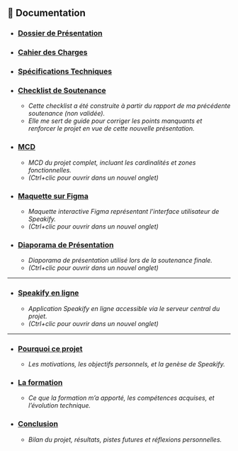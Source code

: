 ## 📄 Documentation

- ### [Dossier de Présentation](docs/today/presentation.md)

- ### [Cahier des Charges](docs/today/statement_of_work.fr.md)

- ### [Spécifications Techniques](/docs/today/technical_specification_document.fr.md)

- ### [Checklist de Soutenance](/docs/today/checklist.md)  
  - _Cette checklist a été construite à partir du rapport de ma précédente soutenance (non validée)._
  - _Elle me sert de guide pour corriger les points manquants et renforcer le projet en vue de cette nouvelle présentation._


- ### [MCD](/docs/today/MCD.pdf)
  - _MCD du projet complet, incluant les cardinalités et zones fonctionnelles._
  - _(Ctrl+clic pour ouvrir dans un nouvel onglet)_



- ### [Maquette sur Figma](https://www.figma.com/proto/KVXW8xRzNIM24ZjB4duoUe/Speakify?t=hiGBQ6gjOwvReRuo-1&scaling=min-zoom&content-scaling=fixed&page-id=0%3A1&node-id=21-2&starting-point-node-id=21%3A2)
   - _Maquette interactive Figma représentant l’interface utilisateur de Speakify._
   - _(Ctrl+clic pour ouvrir dans un nouvel onglet)_

- ### [Diaporama de Présentation](https://docs.google.com/presentation/d/1PBIGio4ludcBh7yNv26cniMTyn6ENDHb0blfyW2BNMo/present)
  - _Diaporama de présentation utilisé lors de la soutenance finale._
  - _(Ctrl+clic pour ouvrir dans un nouvel onglet)_

---

- ### [Speakify en ligne](http://speakify.blacksheep-node-c04fe.com/)
  - _Application Speakify en ligne accessible via le serveur central du projet._
  - _(Ctrl+clic pour ouvrir dans un nouvel onglet)_

---

- ### [Pourquoi ce projet](./docs/today/pourquoi-ce-projet.md)  
  - _Les motivations, les objectifs personnels, et la genèse de Speakify._

- ### [La formation](./docs/today/la-formation.md)  
  - _Ce que la formation m’a apporté, les compétences acquises, et l’évolution technique._

- ### [Conclusion](./docs/today/conclusion.md)  
  - _Bilan du projet, résultats, pistes futures et réflexions personnelles._




  

